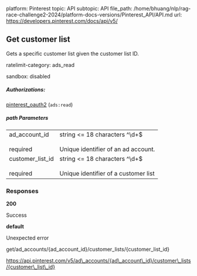 platform: Pinterest
topic: API
subtopic: API
file_path: /home/bhuang/nlp/rag-race-challenge2-2024/platform-docs-versions/Pinterest_API/API.md
url: https://developers.pinterest.com/docs/api/v5/

## [](#operation/customer_lists/get)Get customer list

Gets a specific customer list given the customer list ID.

ratelimit-category: ads\_read

sandbox: disabled

##### Authorizations:

[pinterest\_oauth2](#section/Authentication/pinterest_oauth2) (`ads:read`)

##### path Parameters

|     |     |
| --- | --- |
| ad\_account\_id<br><br>required | string <= 18 characters ^\\d+$<br><br>Unique identifier of an ad account. |
| customer\_list\_id<br><br>required | string <= 18 characters ^\\d+$<br><br>Unique identifier of a customer list |

### Responses

**200**

Success

**default**

Unexpected error

get/ad\_accounts/{ad\_account\_id}/customer\_lists/{customer\_list\_id}

https://api.pinterest.com/v5/ad\_accounts/{ad\_account\_id}/customer\_lists/{customer\_list\_id}